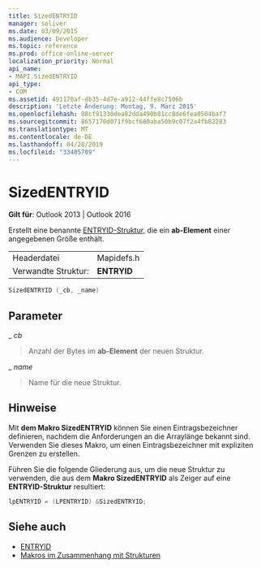 ```yaml
---
title: SizedENTRYID
manager: soliver
ms.date: 03/09/2015
ms.audience: Developer
ms.topic: reference
ms.prod: office-online-server
localization_priority: Normal
api_name:
- MAPI.SizedENTRYID
api_type:
- COM
ms.assetid: 491170af-db35-4d7e-a912-44ffe8c7506b
description: 'Letzte Änderung: Montag, 9. März 2015'
ms.openlocfilehash: 88cf91330dea82dda490b81cc8de6fea0504baf7
ms.sourcegitcommit: 8657170d071f9bcf680aba50b9c07f2a4fb82283
ms.translationtype: MT
ms.contentlocale: de-DE
ms.lasthandoff: 04/28/2019
ms.locfileid: "33405709"
---
```

# <a name="sizedentryid"></a>SizedENTRYID

**Gilt für**: Outlook 2013 | Outlook 2016 
  
Erstellt eine benannte [ENTRYID-Struktur,](entryid.md) die ein **ab-Element** einer angegebenen Größe enthält. 
  
|||
|:-----|:-----|
|Headerdatei  <br/> |Mapidefs.h  <br/> |
|Verwandte Struktur:  <br/> |**ENTRYID** <br/> |
   
```cpp
SizedENTRYID (_cb, _name)
```

## <a name="parameters"></a>Parameter

_ _cb_
  
> Anzahl der Bytes im **ab-Element** der neuen Struktur. 
    
_ _name_
  
> Name für die neue Struktur.
    
## <a name="remarks"></a>Hinweise

Mit **dem Makro SizedENTRYID** können Sie einen Eintragsbezeichner definieren, nachdem die Anforderungen an die Arraylänge bekannt sind. Verwenden Sie dieses Makro, um einen Eintragsbezeichner mit expliziten Grenzen zu erstellen. 
  
Führen Sie die folgende Gliederung aus, um die neue Struktur zu verwenden, die aus dem **Makro SizedENTRYID** als Zeiger auf eine **ENTRYID-Struktur** resultiert: 
  
```cpp
lpENTRYID = (LPENTRYID) &SizedENTRYID;

```

## <a name="see-also"></a>Siehe auch

- [ENTRYID](entryid.md)
- [Makros im Zusammenhang mit Strukturen](macros-related-to-structures.md)

